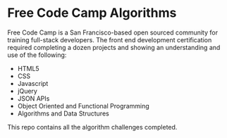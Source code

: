 # Free Code Camp Algorithms

Free Code Camp is a San Francisco-based open sourced community for training full-stack developers. The front end development certification required completing a dozen projects and showing an understanding and use of the following:

- HTML5
- CSS
- Javascript
- jQuery
- JSON APIs
- Object Oriented and Functional Programming
- Algorithms and Data Structures

This repo contains all the algorithm challenges completed.
